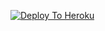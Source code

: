 [![Deploy To Heroku](https://www.herokucdn.com/deploy/button.svg)](https://heroku.com/deploy?template=https://github.com/haridas008/flashhw)
